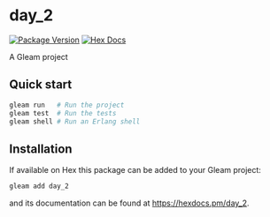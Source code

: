 # day_2

[![Package Version](https://img.shields.io/hexpm/v/day_2)](https://hex.pm/packages/day_2)
[![Hex Docs](https://img.shields.io/badge/hex-docs-ffaff3)](https://hexdocs.pm/day_2/)

A Gleam project

## Quick start

```sh
gleam run   # Run the project
gleam test  # Run the tests
gleam shell # Run an Erlang shell
```

## Installation

If available on Hex this package can be added to your Gleam project:

```sh
gleam add day_2
```

and its documentation can be found at <https://hexdocs.pm/day_2>.
